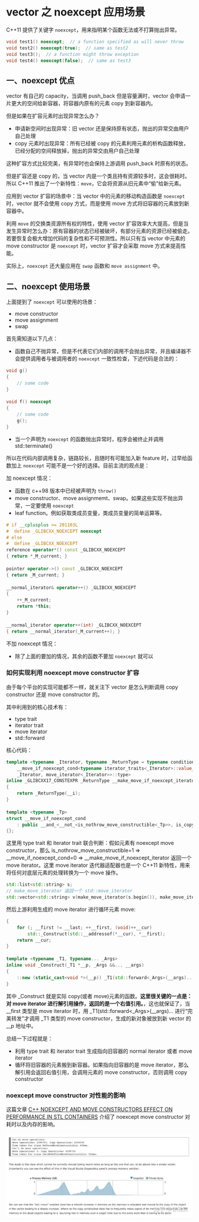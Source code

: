 # vector 之 noexcept 应用场景

C++11 提供了关键字 `noexcept`，用来指明某个函数无法或不打算抛出异常。

```c++
void test1() noexcept;  // a function specified as will never throw
void test2() noexcept(true);  // same as test2
void test3();  // a function might throw exception
void test4() noexcept(false);  // same as test3
```

## 一、noexcept 优点

vector 有自己的 capacity，当调用 push_back 但是容量满时，vector 会申请一片更大的空间给新容器，将容器内原有的元素 copy 到新容器内。

但是如果在扩容元素时出现异常怎么办？

- 申请新空间时出现异常：旧 vector 还是保持原有状态，抛出的异常交由用户自己处理
- copy 元素时出现异常：所有已经被 copy 的元素利用元素的析构函数释放，已经分配的空间释放掉，抛出的异常交由用户自己处理

这种扩容方式比较完美，有异常时也会保持上游调用 push_back 时原有的状态。

但是扩容还是 copy 的，当 vector 内是一个类且持有资源较多时，这会很耗时。所以 C++11 推出了一个新特性：`move`，它会将资源从旧元素中“偷”给新元素。

应用到 vector 扩容的场景中：当 vector 中的元素的移动构造函数是 `noexcept` 时，vector 就不会使用 copy 方式，而是使用 move 方式将旧容器的元素放到新容器中。

利用 `move` 的交换类资源所有权的特性，使用 vector 扩容效率大大提高，但是当发生异常时怎么办：原有容器的状态已经被破坏，有部分元素的资源已经被偷走。若要恢复会极大增加代码的复杂性和不可预测性。所以只有当 vector 中元素的 move constructor 是 `noexcept` 时，vector 扩容才会采取 move 方式来提高性能。

实际上，`noexcept` 还大量应用在 `swap` 函数和 `move assignment` 中。

## 二、noexcept 使用场景

上面提到了 `noexcept` 可以使用的场景：

- move constructor
- move assignment
- swap

首先需知道以下几点：

- 函数自己不抛异常，但是不代表它们内部的调用不会抛出异常，并且编译器不会提供调用者与被调用者的 `noexcept` 一致性检查，下述代码是合法的：

```C++
void g()
{
    // some code
}

void f() noexcept
{
    // some code
    g();
}
```

- 当一个声明为 `noexcept` 的函数抛出异常时，程序会被终止并调用 std::terminate()

所以在代码内部调用复杂，链路较长，且随时有可能加入新 feature 时，过早给函数加上 `noexcept` 可能不是一个好的选择。目前主流的观点是：

加 noexcept 情况：

- 函数在 c++98 版本中已经被声明为 `throw()`
- move constructor、move assignmemt、swap。如果这些实现不抛出异常，一定要使用 `noexcept`
- leaf function。例如获取类成员变量，类成员变量的简单运算等。

```C++
# if __cplusplus >= 201103L
#  define _GLIBCXX_NOEXCEPT noexcept
# else
#  define _GLIBCXX_NOEXCEPT
reference operator*() const _GLIBCXX_NOEXCEPT
{ return *_M_current; }

pointer operator->() const _GLIBCXX_NOEXCEPT
{ return _M_current; }

__normal_iterator& operator++() _GLIBCXX_NOEXCEPT
{
    ++_M_current;
    return *this;
}

__normal_iterator operator++(int) _GLIBCXX_NOEXCEPT
{ return __normal_iterator(_M_current++); }
```

不加 noexcept 情况：

- 除了上面的要加的情况，其余的函数不要加 `noexcept` 就可以

### 如何实现利用 noexcept move constructor 扩容

由于每个平台的实现可能都不一样，就关注下 vector 是怎么判断调用 copy constructor 还是 move constructor 的。

其中利用到的核心技术有：

- type trait
- iterator trait
- move iterator
- std::forward

核心代码：

```C++
template <typename _Iterator, typename _ReturnType = typename conditional<
    __move_if_noexcept_cond<typename iterator_traits<_Iterator>::value_type>::value,
    _Iterator, move_iterator<_Iterator>>::type>
inline _GLIBCXX17_CONSTEXPR _ReturnType __make_move_if_noexcept_iterator(_Iterator __i)
{
    return _ReturnType(__i);
}

template <typename _Tp>
struct __move_if_noexcept_cond
    : public __and_<__not_<is_nothrow_move_constructible<_Tp>>, is_copy_constructible<_Tp>>::type
{};
```

这里用 type trait 和 iterator trait 联合判断：假如元素有 noexcept move constructor，那么 is_nothrow_move_constructible=1 => \_\_move_if_noexcept_cond=0 => \_\_make_move_if_noexcept_iterator 返回一个 move iterator。这里 move iterator 迭代器适配器也是一个 C++11 新特性，用来将任何对底层元素的处理转换为一个 move 操作。

```C++
std::list<std::string> s;
// make_move_iterator 返回一个 std::move_iterator
std::vector<std::string> v(make_move_iterator(s.begin()), make_move_iterator(s.end()));
```

然后上游利用生成的 move iterator 进行循环元素 move:

```C++
{
    for (; __first != __last; ++__first, (void)++__cur) 
        std::_Construct(std::__addressof(*__cur), *__first);
    return __cur;
}

template <typename _T1, typename... _Args>
inline void _Construct(_T1 *__p, _Args &&... __args) 
{
    ::new (static_cast<void *>(__p)) _T1(std::forward<_Args>(__args)...);  // 实际copy(或者move)元素
}
```

其中 \_Construct 就是实际 copy(或者 move)元素的函数。**这里很关键的一点是：对 move iterator 进行解引用操作，返回的是一个右值引用。**，这也就保证了，当 \_\_first 类型是 move iterator 时，用 \_T1(std::forward<_Args>(__args)... 进行“完美转发”才调用 \_T1 类型的 move constructor，生成的新对象被放到新 vector 的 \_\_p 地址中。

总结一下过程就是：

- 利用 type trait 和 iterator trait 生成指向旧容器的 normal iterator 或者 move iterator
- 循环将旧容器的元素搬到新容器。如果指向旧容器的是 move iterator，那么解引用会返回右值引用，会调用元素的 move constructor，否则调用 copy constructor

### noexcept move constructor 对性能的影响

这篇文章 [C++ NOEXCEPT AND MOVE CONSTRUCTORS EFFECT ON PERFORMANCE IN STL CONTAINERS](http://www.hlsl.co.uk/blog/2017/12/1/c-noexcept-and-move-constructors-effect-on-performance-in-stl-containers) 介绍了 noexcept move constructor 对耗时以及内存的影响。

![img](.\Photo\vector_noexcept_01.jpg)

